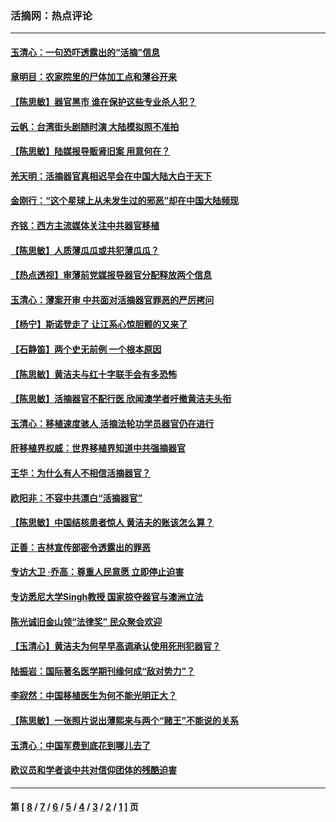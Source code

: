 ### 活摘网：热点评论
---
#### [玉清心：一句恐吓透露出的“活摘”信息](../../pages/nf5879/n3997726.md) 
#### [章明目：农家院里的尸体加工点和薄谷开来](../../pages/nf5879/n3994640.md) 
#### [【陈思敏】器官黑市 谁在保护这些专业杀人犯？](../../pages/nf5879/n3989758.md) 
#### [云帆：台湾街头剧随时演 大陆模拟照不准拍](../../pages/nf5879/n3985533.md) 
#### [【陈思敏】陆媒报导贩肾旧案 用意何在？](../../pages/nf5879/n3977308.md) 
#### [羌天明：活摘器官真相迟早会在中国大陆大白于天下](../../pages/nf5879/n3971736.md) 
#### [金刚行：“这个星球上从未发生过的邪恶”却在中国大陆频现](../../pages/nf5879/n3958186.md) 
#### [齐铭：西方主流媒体关注中共器官移植](../../pages/nf5879/n3949474.md) 
#### [【陈思敏】人质薄瓜瓜或共犯薄瓜瓜？](../../pages/nf5879/n3945921.md) 
#### [【热点透视】审薄前党媒报导器官分配释放两个信息](../../pages/nf5879/n3944850.md) 
#### [玉清心：薄案开审 中共面对活摘器官罪恶的严厉拷问](../../pages/nf5879/n3944762.md) 
#### [【杨宁】斯诺登走了 让江系心惊胆颤的又来了](../../pages/nf5879/n3904856.md) 
#### [【石静笛】两个史无前例 一个根本原因](../../pages/nf5879/n3877319.md) 
#### [【陈思敏】黄洁夫与红十字联手会有多恐怖](../../pages/nf5879/n3870389.md) 
#### [【陈思敏】活摘器官不配行医 欣闻澳学者吁撤黄洁夫头衔](../../pages/nf5879/n3860635.md) 
#### [玉清心：移植速度骇人 活摘法轮功学员器官仍在进行](../../pages/nf5879/n3837973.md) 
#### [肝移植界权威：世界移植界知道中共强摘器官](../../pages/nf5879/n3835245.md) 
#### [王华：为什么有人不相信活摘器官？](../../pages/nf5879/n3834727.md) 
#### [欧阳非：不容中共漂白“活摘器官”](../../pages/nf5879/n3831632.md) 
#### [【陈思敏】中国结核患者惊人 黄洁夫的账该怎么算？](../../pages/nf5879/n3830861.md) 
#### [正善：吉林宣传部密令透露出的罪恶](../../pages/nf5879/n3828698.md) 
#### [专访大卫 ‧乔高：尊重人民意愿 立即停止迫害](../../pages/nf5879/n3826499.md) 
#### [专访悉尼大学Singh教授 国家掠夺器官与澳洲立法](../../pages/nf5879/n3825309.md) 
#### [陈光诚旧金山领“法律奖” 民众聚会欢迎](../../pages/nf5879/n3824694.md) 
#### [【玉清心】黄洁夫为何早早高调承认使用死刑犯器官？](../../pages/nf5879/n3822035.md) 
#### [陆振岩：国际著名医学期刊缘何成“敌对势力”？](../../pages/nf5879/n3821564.md) 
#### [李寂然：中国移植医生为何不能光明正大？](../../pages/nf5879/n3820542.md) 
#### [【陈思敏】一张照片说出薄熙来与两个“赌王”不能说的关系](../../pages/nf5879/n3814053.md) 
#### [玉清心：中国军费到底花到哪儿去了](../../pages/nf5879/n3810812.md) 
#### [欧议员和学者谈中共对信仰团体的残酷迫害](../../pages/nf5879/n3790372.md) 

---
#### 第 [ [8](./8.md) / [7](./7.md) / [6](./6.md) / [5](./5.md) / [4](./4.md) / [3](./3.md) / [2](./2.md) / [1](./1.md) ] 页
